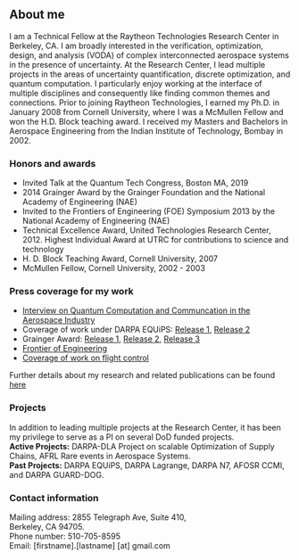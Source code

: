 ## About me

I am a Technical Fellow at the Raytheon Technologies Research Center in Berkeley, CA. I am broadly interested in the verification, optimization, design, and analysis (VODA) of complex interconnected aerospace systems in the presence of uncertainty. At the Research Center, I lead multiple projects in the areas of uncertainty quantification, discrete optimization, and quantum computation. I particularly enjoy working at the interface of multiple disciplines and consequently like finding common themes and connections. Prior to joining Raytheon Technologies, I earned my Ph.D. in January 2008 from Cornell University, where I was a McMullen Fellow and won the H.D. Block teaching award. I received my Masters and Bachelors in Aerospace Engineering from the Indian Institute of Technology, Bombay in 2002.

### Honors and awards

- Invited Talk at the Quantum Tech Congress, Boston MA, 2019
- 2014 Grainger Award by the Grainger Foundation and the National Academy of Engineering (NAE)
- Invited to the Frontiers of Engineering (FOE) Symposium 2013 by the National Academy of Engineering (NAE)
- Technical Excellence Award, United Technologies Research Center, 2012. Highest Individual Award at UTRC for contributions to science and technology
- H. D. Block Teaching Award, Cornell University, 2007
- McMullen Fellow, Cornell University, 2002 - 2003

### Press coverage for my work

- [Interview on Quantum Computation and Communcation in the Aerospace Industry](https://www.quantumtechcongress.com/blog/interview-dr-tuhin-sahai-associate-director-united-technologies-research-center)
- Coverage of work under DARPA EQUiPS: [Release 1](https://aerospaceamerica.aiaa.org/departments/wringing-out-the-risks/), [Release 2](https://aerospaceamerica.aiaa.org/year-in-review/applying-uncertainty-quantification-to-complex-systems/)
- Grainger Award: [Release 1](https://www.naefrontiers.org/Media/PressReleases1698]4/42850.aspx), [Release 2](http://www.utrc.utc.com/20140826_UTRC%20Receives%20National%20Engineering%20Research%20Grant.html), [Release 3](https://engineering.ucdavis.edu/blog/john-owens-receives-nae-grainger-grant/)
- [Frontier of Engineering](https://www.nae.edu/default.aspx?id=83545)
- [Coverage of work on flight control](http://archive.indianexpress.com/storyOld.php?storyId=85051)

Further details about my research and related publications can be found [here](https://tuhinsahai.github.io/research)

### Projects
In addition to leading multiple projects at the Research Center, it has been my privilege to serve as a PI on several DoD funded projects. \
**Active Projects:** DARPA-DLA Project on scalable Optimization of Supply Chains, AFRL Rare events in Aerospace Systems.\
**Past Projects:** DARPA EQUiPS, DARPA Lagrange, DARPA N7, AFOSR CCMI, and DARPA GUARD-DOG.


### Contact information
Mailing address: 2855 Telegraph Ave, Suite 410,<br/>
                 Berkeley, CA 94705.<br/>
Phone number: 510-705-8595<br/>
Email: [firstname].[lastname] [at] gmail.com
